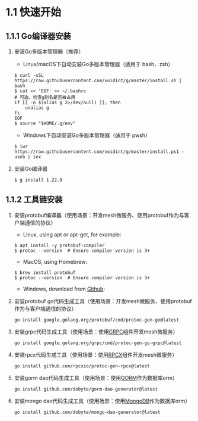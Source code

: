 # 1.1 快速开始

## 1.1.1 Go编译器安装

1. 安装Go多版本管理器（推荐）

    - Linux/macOS下自动安装Go多版本管理器（适用于 bash、zsh）

    ```shell
    $ curl -sSL https://raw.githubusercontent.com/voidint/g/master/install.sh | bash
    $ cat << 'EOF' >> ~/.bashrc
    # 可选。检查g别名是否被占用
    if [[ -n $(alias g 2>/dev/null) ]]; then
        unalias g
    fi
    EOF 
    $ source "$HOME/.g/env"
    ```

    - Windows下自动安装Go多版本管理器（适用于 pwsh）

    ```shell
    $ iwr https://raw.githubusercontent.com/voidint/g/master/install.ps1 -useb | iex
    ```

2. 安装Go编译器

    ```shell
    $ g install 1.22.9
    ```

## 1.1.2 工具链安装

1. 安装protobuf编译器（使用场景：开发mesh微服务、使用protobuf作为与客户端通信的协议）

    - Linux, using apt or apt-get, for example:

    ```shell
    $ apt install -y protobuf-compiler
    $ protoc --version  # Ensure compiler version is 3+
    ```

    - MacOS, using Homebrew:

    ```shell
    $ brew install protobuf
    $ protoc --version  # Ensure compiler version is 3+
    ```

    - Windows, download from [Github](https://github.com/protocolbuffers/protobuf/releases):

2. 安装protobuf go代码生成工具（使用场景：开发mesh微服务、使用protobuf作为与客户端通信的协议）

    ```shell
    go install google.golang.org/protobuf/cmd/protoc-gen-go@latest
    ```

3. 安装grpc代码生成工具（使用场景：使用[GRPC](https://grpc.io/)组件开发mesh微服务）

    ```shell
    go install google.golang.org/grpc/cmd/protoc-gen-go-grpc@latest
    ```

4. 安装rpcx代码生成工具（使用场景：使用[RPCX](https://rpcx.io/)组件开发mesh微服务）

    ```shell
    go install github.com/rpcxio/protoc-gen-rpcx@latest
    ```

5. 安装gorm dao代码生成工具（使用场景：使用[GORM](https://gorm.io/)作为数据库orm）

    ```shell
    go install github.com/dobyte/gorm-dao-generator@latest
    ```

6. 安装mongo dao代码生成工具（使用场景：使用[MongoDB](https://github.com/mongodb/mongo-go-driver)作为数据库orm）

    ```shell
    go install github.com/dobyte/mongo-dao-generator@latest
    ```